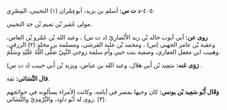 ٤٠٥-**د ت س:** أسلم بن يزيد، أبوعِمْران (١) التجيبي، المِصْرِي.

مولى عُمَير بْن تميم بْن جد التجيبي.

**روى عن:** أبي أيوب خالد بْن زيد الأَنْصارِيّ (د ت س) ، وعبد الله بْن عَمْرو بْن العاص، وعقبة بْن عامر الجهني (س) ، ومحمد بْن علبة القرشي، ومسلمة بن مخلد (٢) الزرقي، وهبيب ابن مغفل الغفاري، وصفية بنت حيي وأم سلمة زوجي النَّبِيّ صَلَّى اللَّهُ عَلَيْهِ وسَلَّمَ.

**رَوَى عَنه:** سَعِيد بْن أَبي هلال، وعبد الله بن عياض، ويزيد بْن أَبي حبيب (د ت س) .

**قال النَّسَائي:** ثقة.

**وَقَال أَبُو سَعِيد بْن يونس:** كان وجيها بمصر في أيامه، وكانت الأمراء يسألونه في حوائجهم (٣) .روى له أَبُو داود، والتِّرْمِذِيّ والنَّسَائي.